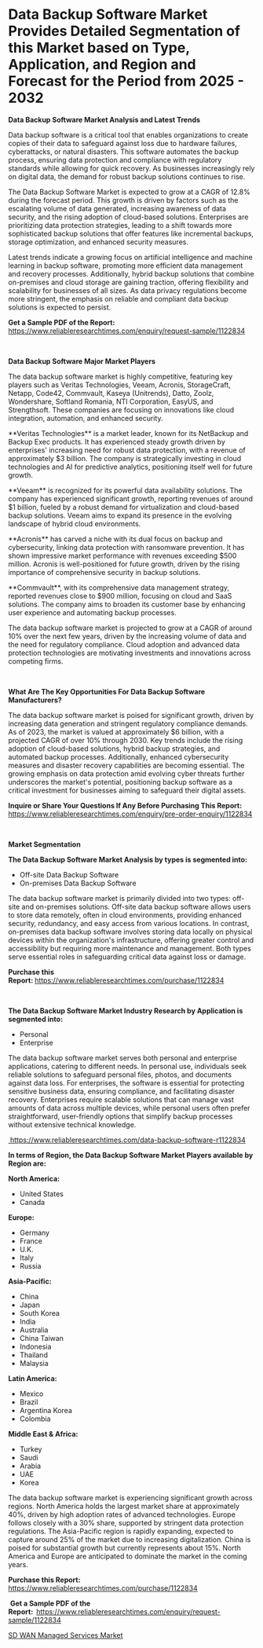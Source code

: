 <p><h1>Data Backup Software Market Provides Detailed Segmentation of this Market based on Type, Application, and Region and Forecast for the Period from 2025 - 2032</h1></p><p><strong>Data Backup Software Market Analysis and Latest Trends</strong></p>
<p><p>Data backup software is a critical tool that enables organizations to create copies of their data to safeguard against loss due to hardware failures, cyberattacks, or natural disasters. This software automates the backup process, ensuring data protection and compliance with regulatory standards while allowing for quick recovery. As businesses increasingly rely on digital data, the demand for robust backup solutions continues to rise.</p><p>The Data Backup Software Market is expected to grow at a CAGR of 12.8% during the forecast period. This growth is driven by factors such as the escalating volume of data generated, increasing awareness of data security, and the rising adoption of cloud-based solutions. Enterprises are prioritizing data protection strategies, leading to a shift towards more sophisticated backup solutions that offer features like incremental backups, storage optimization, and enhanced security measures.</p><p>Latest trends indicate a growing focus on artificial intelligence and machine learning in backup software, promoting more efficient data management and recovery processes. Additionally, hybrid backup solutions that combine on-premises and cloud storage are gaining traction, offering flexibility and scalability for businesses of all sizes. As data privacy regulations become more stringent, the emphasis on reliable and compliant data backup solutions is expected to persist.</p></p>
<p><strong>Get a Sample PDF of the Report:&nbsp;</strong> <a href="https://www.reliableresearchtimes.com/enquiry/request-sample/1122834?utm_campaign=3355&utm_medium=2&utm_source=Github&utm_content=ia&utm_term=09032025&utm_id=data-backup-software">https://www.reliableresearchtimes.com/enquiry/request-sample/1122834</a></p>
<p>&nbsp;</p>
<p><strong>Data Backup Software Major Market Players</strong></p>
<p><p>The data backup software market is highly competitive, featuring key players such as Veritas Technologies, Veeam, Acronis, StorageCraft, Netapp, Code42, Commvault, Kaseya (Unitrends), Datto, Zoolz, Wondershare, Softland Romania, NTI Corporation, EasyUS, and Strengthsoft. These companies are focusing on innovations like cloud integration, automation, and enhanced security.</p><p>**Veritas Technologies** is a market leader, known for its NetBackup and Backup Exec products. It has experienced steady growth driven by enterprises' increasing need for robust data protection, with a revenue of approximately $3 billion. The company is strategically investing in cloud technologies and AI for predictive analytics, positioning itself well for future growth.</p><p>**Veeam** is recognized for its powerful data availability solutions. The company has experienced significant growth, reporting revenues of around $1 billion, fueled by a robust demand for virtualization and cloud-based backup solutions. Veeam aims to expand its presence in the evolving landscape of hybrid cloud environments.</p><p>**Acronis** has carved a niche with its dual focus on backup and cybersecurity, linking data protection with ransomware prevention. It has shown impressive market performance with revenues exceeding $500 million. Acronis is well-positioned for future growth, driven by the rising importance of comprehensive security in backup solutions.</p><p>**Commvault**, with its comprehensive data management strategy, reported revenues close to $900 million, focusing on cloud and SaaS solutions. The company aims to broaden its customer base by enhancing user experience and automating backup processes.</p><p>The data backup software market is projected to grow at a CAGR of around 10% over the next few years, driven by the increasing volume of data and the need for regulatory compliance. Cloud adoption and advanced data protection technologies are motivating investments and innovations across competing firms.</p></p>
<p>&nbsp;</p>
<p><strong>What Are The Key Opportunities For Data Backup Software Manufacturers?</strong></p>
<p><p>The data backup software market is poised for significant growth, driven by increasing data generation and stringent regulatory compliance demands. As of 2023, the market is valued at approximately $6 billion, with a projected CAGR of over 10% through 2030. Key trends include the rising adoption of cloud-based solutions, hybrid backup strategies, and automated backup processes. Additionally, enhanced cybersecurity measures and disaster recovery capabilities are becoming essential. The growing emphasis on data protection amid evolving cyber threats further underscores the market's potential, positioning backup software as a critical investment for businesses aiming to safeguard their digital assets.</p></p>
<p><strong>Inquire or Share Your Questions If Any Before Purchasing This Report:</strong> <a href="https://www.reliableresearchtimes.com/enquiry/pre-order-enquiry/1122834?utm_campaign=3355&utm_medium=2&utm_source=Github&utm_content=ia&utm_term=09032025&utm_id=data-backup-software">https://www.reliableresearchtimes.com/enquiry/pre-order-enquiry/1122834</a></p>
<p>&nbsp;</p>
<p><strong>Market Segmentation</strong></p>
<p><strong>The Data Backup Software Market Analysis by types is segmented into:</strong></p>
<p><ul><li>Off-site Data Backup Software</li><li>On-premises Data Backup Software</li></ul></p>
<p><p>The data backup software market is primarily divided into two types: off-site and on-premises solutions. Off-site data backup software allows users to store data remotely, often in cloud environments, providing enhanced security, redundancy, and easy access from various locations. In contrast, on-premises data backup software involves storing data locally on physical devices within the organization's infrastructure, offering greater control and accessibility but requiring more maintenance and management. Both types serve essential roles in safeguarding critical data against loss or damage.</p></p>
<p><strong>Purchase this Report:&nbsp;</strong><a href="https://www.reliableresearchtimes.com/purchase/1122834?utm_campaign=3355&utm_medium=2&utm_source=Github&utm_content=ia&utm_term=09032025&utm_id=data-backup-software">https://www.reliableresearchtimes.com/purchase/1122834</a></p>
<p>&nbsp;</p>
<p><strong>The Data Backup Software Market Industry Research by Application is segmented into:</strong></p>
<p><ul><li>Personal</li><li>Enterprise</li></ul></p>
<p><p>The data backup software market serves both personal and enterprise applications, catering to different needs. In personal use, individuals seek reliable solutions to safeguard personal files, photos, and documents against data loss. For enterprises, the software is essential for protecting sensitive business data, ensuring compliance, and facilitating disaster recovery. Enterprises require scalable solutions that can manage vast amounts of data across multiple devices, while personal users often prefer straightforward, user-friendly options that simplify backup processes without extensive technical knowledge.</p></p>
<p><a href="https://www.reliableresearchtimes.com/data-backup-software-r1122834?utm_campaign=3355&utm_medium=2&utm_source=Github&utm_content=ia&utm_term=09032025&utm_id=data-backup-software">&nbsp;https://www.reliableresearchtimes.com/data-backup-software-r1122834</a></p>
<p><strong>In terms of Region, the Data Backup Software Market Players available by Region are:</strong></p>
<p>
    <p> <strong> North America: </strong>
        <ul>
            <li>United States</li>
            <li>Canada</li>
        </ul>
        </p> 
    <p> <strong> Europe: </strong>
        <ul>
            <li>Germany</li>
            <li>France</li>
            <li>U.K.</li>
            <li>Italy</li>
            <li>Russia</li>
        </ul>
        </p> 
    <p> <strong> Asia-Pacific: </strong>
        <ul>
            <li>China</li>
            <li>Japan</li>
            <li>South Korea</li>
            <li>India</li>
            <li>Australia</li>
            <li>China Taiwan</li>
            <li>Indonesia</li>
            <li>Thailand</li>
            <li>Malaysia</li>
        </ul>
        </p> 
    <p> <strong> Latin America: </strong>
        <ul>
            <li>Mexico</li>
            <li>Brazil</li>
            <li>Argentina Korea</li>
            <li>Colombia</li>
        </ul>
        </p> 
    <p> <strong> Middle East & Africa: </strong>
        <ul>
            <li>Turkey</li>
            <li>Saudi</li>
            <li>Arabia</li>
            <li>UAE</li>
            <li>Korea</li>
        </ul>
    </p>
    </p>
<p><p>The data backup software market is experiencing significant growth across regions. North America holds the largest market share at approximately 40%, driven by high adoption rates of advanced technologies. Europe follows closely with a 30% share, supported by stringent data protection regulations. The Asia-Pacific region is rapidly expanding, expected to capture around 25% of the market due to increasing digitalization. China is poised for substantial growth but currently represents about 15%. North America and Europe are anticipated to dominate the market in the coming years.</p></p>
<p><strong>Purchase this Report: </strong><a href="https://www.reliableresearchtimes.com/purchase/1122834?utm_campaign=3355&utm_medium=2&utm_source=Github&utm_content=ia&utm_term=09032025&utm_id=data-backup-software">https://www.reliableresearchtimes.com/purchase/1122834</a></p>
<p>&nbsp;<strong>Get a Sample PDF of the Report:&nbsp;&nbsp;</strong><a href="https://www.reliableresearchtimes.com/enquiry/request-sample/1122834?utm_campaign=3355&utm_medium=2&utm_source=Github&utm_content=ia&utm_term=09032025&utm_id=data-backup-software">https://www.reliableresearchtimes.com/enquiry/request-sample/1122834</a></p>
<p><strong></strong></p>
<p><p><a href="https://github.com/signallaikun/Market-Research-Report-List-1/blob/main/sd-wan-managed-services-market.md?utm_campaign=3355&utm_medium=2&utm_source=Github&utm_content=ia&utm_term=09032025&utm_id=data-backup-software">SD WAN Managed Services Market</a></p></p>